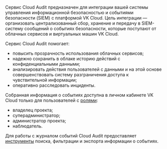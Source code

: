 Сервис Cloud Audit предназначен для интеграции вашей системы управления информационной безопасностью и событиями безопасности (SIEM) с платформой VK Cloud. Цель интеграции — организовать централизованный сбор, хранение и передачу в SIEM-систему сообщений о событиях безопасности, которые поступают от облачных сервисов и виртуальных машин VK Cloud.

Сервис Cloud Audit помогает:

- повысить прозрачность использования облачных сервисов;
- надежно сохранить в облаке историю действий с конфиденциальными данными;
- анализировать действия пользователей с данными и на этой основе совершенствовать систему разграничения доступа к чувствительной информации;
- оперативно расследовать инциденты.

Собранная информация о событиях доступна в личном кабинете VK Cloud только для пользователей с [ролями](/ru/tools-for-using-services/account/concepts/rolesandpermissions):

- владелец проекта;
- суперадминистратор;
- администратор проекта;
- наблюдатель.

Для работы с журналом событий Cloud Audit предоставляет [инструменты](/ru/monitoring-services/event-log/instructions/view-event-log) поиска, фильтрации и экспорта информации о событиях.
